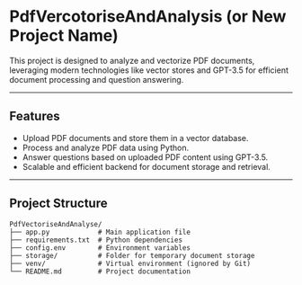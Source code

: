 # PdfVercotoriseAndAnalysis (or New Project Name)

This project is designed to analyze and vectorize PDF documents, leveraging modern technologies like vector stores and GPT-3.5 for efficient document processing and question answering.

---

## Features

- Upload PDF documents and store them in a vector database.
- Process and analyze PDF data using Python.
- Answer questions based on uploaded PDF content using GPT-3.5.
- Scalable and efficient backend for document storage and retrieval.

---

## Project Structure

```plaintext
PdfVectoriseAndAnalyse/
├── app.py            # Main application file
├── requirements.txt  # Python dependencies
├── config.env        # Environment variables
├── storage/          # Folder for temporary document storage
├── venv/             # Virtual environment (ignored by Git)
└── README.md         # Project documentation
